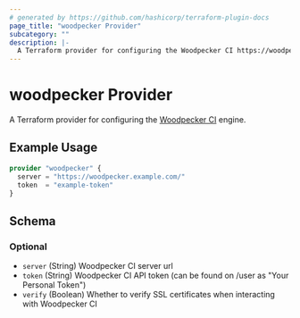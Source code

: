 ```yaml
---
# generated by https://github.com/hashicorp/terraform-plugin-docs
page_title: "woodpecker Provider"
subcategory: ""
description: |-
  A Terraform provider for configuring the Woodpecker CI https://woodpecker-ci.org/ engine.
---
```


# woodpecker Provider

A Terraform provider for configuring the [Woodpecker CI](https://woodpecker-ci.org/) engine.

## Example Usage

```terraform
provider "woodpecker" {
  server = "https://woodpecker.example.com/"
  token  = "example-token"
}
```

<!-- schema generated by tfplugindocs -->
## Schema

### Optional

- `server` (String) Woodpecker CI server url
- `token` (String) Woodpecker CI API token (can be found on /user as "Your Personal Token")
- `verify` (Boolean) Whether to verify SSL certificates when interacting with Woodpecker CI
